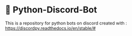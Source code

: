 # 🤖 Python-Discord-Bot
This is a repository for python bots on discord created with : 
https://discordpy.readthedocs.io/en/stable/#
